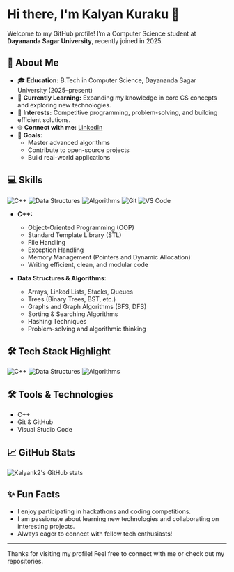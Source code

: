 # Hi there, I'm Kalyan Kuraku 👋

Welcome to my GitHub profile! I’m a Computer Science student at **Dayananda Sagar University**, recently joined in 2025.

## 🚀 About Me
- 🎓 **Education:** B.Tech in Computer Science, Dayananda Sagar University (2025–present)
- 🌱 **Currently Learning:** Expanding my knowledge in core CS concepts and exploring new technologies.
- 🤝 **Interests:** Competitive programming, problem-solving, and building efficient solutions.
- 🌐 **Connect with me:** [LinkedIn](https://www.linkedin.com/in/kalyan-kuraku-2b4400367?utm_source=share&utm_campaign=share_via&utm_content=profile&utm_medium=ios_app)
- 🚀 **Goals:**  
  - Master advanced algorithms
  - Contribute to open-source projects
  - Build real-world applications

## 💻 Skills

<!-- Tech stack badges for highlighting -->
<p>
  <img src="https://img.shields.io/badge/C++-00599C?style=for-the-badge&logo=cplusplus&logoColor=white" alt="C++"/>
  <img src="https://img.shields.io/badge/Data%20Structures-FFA500?style=for-the-badge" alt="Data Structures"/>
  <img src="https://img.shields.io/badge/Algorithms-800080?style=for-the-badge" alt="Algorithms"/>
  <img src="https://img.shields.io/badge/Git-%23F05033?style=for-the-badge&logo=git&logoColor=white" alt="Git"/>
  <img src="https://img.shields.io/badge/VS%20Code-0078d7?style=for-the-badge&logo=visual-studio-code&logoColor=white" alt="VS Code"/>
</p>

- **C++:**  
  - Object-Oriented Programming (OOP)
  - Standard Template Library (STL)
  - File Handling
  - Exception Handling
  - Memory Management (Pointers and Dynamic Allocation)
  - Writing efficient, clean, and modular code

- **Data Structures & Algorithms:**  
  - Arrays, Linked Lists, Stacks, Queues
  - Trees (Binary Trees, BST, etc.)
  - Graphs and Graph Algorithms (BFS, DFS)
  - Sorting & Searching Algorithms
  - Hashing Techniques
  - Problem-solving and algorithmic thinking

## 🛠️ Tech Stack Highlight

<!-- Example badges for visual stack -->
<p>
  <img src="https://img.shields.io/badge/C++-00599C?style=for-the-badge&logo=cplusplus&logoColor=white" alt="C++"/>
  <img src="https://img.shields.io/badge/Data%20Structures-FFA500?style=for-the-badge" alt="Data Structures"/>
  <img src="https://img.shields.io/badge/Algorithms-800080?style=for-the-badge" alt="Algorithms"/>
</p>

## 🛠️ Tools & Technologies
- C++
- Git & GitHub
- Visual Studio Code

## 📈 GitHub Stats
![Kalyank2's GitHub stats](https://github-readme-stats.vercel.app/api?username=Kalyank2&show_icons=true)

## ✨ Fun Facts
- I enjoy participating in hackathons and coding competitions.
- I am passionate about learning new technologies and collaborating on interesting projects.
- Always eager to connect with fellow tech enthusiasts!

---

Thanks for visiting my profile! Feel free to connect with me or check out my repositories.
